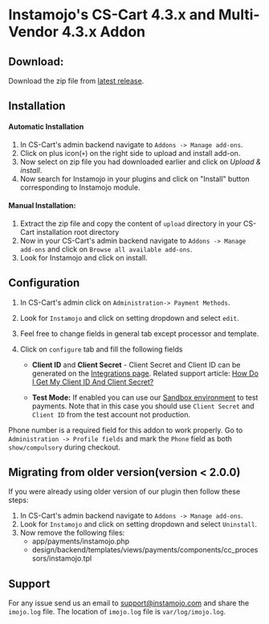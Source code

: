 # Instamojo's CS-Cart 4.3.x and Multi-Vendor 4.3.x Addon

## Download:

Download the zip file from [latest release](https://github.com/Instamojo/Instamojo-CS-Cart-4.3.x/releases/latest).

## Installation

#### Automatic Installation

1. In CS-Cart's admin backend navigate to `Addons -> Manage add-ons`.
2. Click on plus icon(`+`) on the right side to upload and install add-on.
3. Now select on zip file you had downloaded earlier and click on *Upload & install*.
4. Now search for Instamojo in your plugins and click on "Install" button corresponding to Instamojo module.

#### Manual Installation:

1. Extract the zip file and copy the content of `upload` directory in your CS-Cart installation root directory
2. Now in your CS-Cart's admin backend navigate to `Addons -> Manage add-ons` and click on `Browse all available add-ons`.
3. Look for Instamojo and click on install.


## Configuration
1. In CS-Cart's admin click on `Administration-> Payment Methods`. 
2. Look for `Instamojo` and click on setting dropdown and select `edit`.
3. Feel free to change fields in general tab except processor and template.
4. Click on `configure` tab and fill the following fields
    
    - **Client ID** and **Client Secret** - Client Secret and Client ID can be generated on the [Integrations page](https://www.instamojo.com/integrations/). Related support article: [How Do I Get My Client ID And Client Secret?](https://support.instamojo.com/hc/en-us/articles/212214265-How-do-I-get-my-Client-ID-and-Client-Secret-)

    - **Test Mode:** If enabled you can use our [Sandbox environment](https://test.instamojo.com) to test payments. Note that in this case you should use `Client Secret` and `Client ID` from the test account not production.

Phone number is a required field for this addon to work properly. Go to `Administration -> Profile fields` and mark the `Phone` field as both `show/compulsory` during checkout.


## Migrating from older version(version < 2.0.0)

If you were already using older version of our plugin then follow these steps:

1. In CS-Cart's admin backend navigate to `Addons -> Manage add-ons`.
2. Look for `Instamojo` and click on setting dropdown and select `Uninstall`.
3. Now remove the following files:
    - app/payments/instamojo.php
    - design/backend/templates/views/payments/components/cc_processors/instamojo.tpl

## Support

For any issue send us an email to support@instamojo.com and share the `imojo.log` file. The location of `imojo.log` file is `var/log/imojo.log`.
 